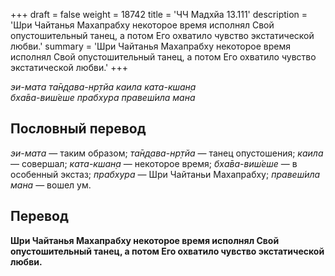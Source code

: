 +++
draft = false
weight = 18742
title = 'ЧЧ Мадхйа 13.111'
description = 'Шри Чайтанья Махапрабху некоторое время исполнял Свой опустошительный танец, а потом Его охватило чувство экстатической любви.'
summary = 'Шри Чайтанья Махапрабху некоторое время исполнял Свой опустошительный танец, а потом Его охватило чувство экстатической любви.'
+++

_эи-мата та̄н̣д̣ава-нр̣тйа каила ката-кшан̣а  
бха̄ва-виш́еше прабхура правеш́ила мана_

## Пословный перевод

_эи_\-_мата_ — таким образом; _та̄н̣д̣ава_\-_нр̣тйа_ — танец опустошения; _каила_ — совершал; _ката_\-_кшан̣а_ — некоторое время; _бха̄ва_\-_виш́еше_ — в особенный экстаз; _прабхура_ — Шри Чайтаньи Махапрабху; _правеш́ила_ _мана_ — вошел ум.

## Перевод

**Шри Чайтанья Махапрабху некоторое время исполнял Свой опустошительный танец, а потом Его охватило чувство экстатической любви.**
